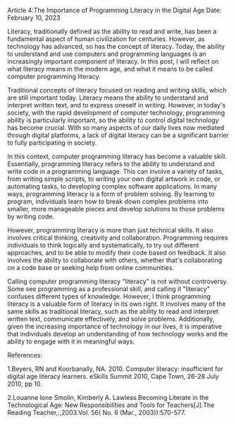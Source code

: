 Article 4:The Importance of Programming Literacy in the Digital Age
Date: February 10, 2023

Literacy, traditionally defined as the ability to read and write, has been a fundamental aspect of human civilization for centuries. However, as technology has advanced, so has the concept of literacy. Today, the ability to understand and use computers and programming languages ​​is an increasingly important component of literacy. In this post, I will reflect on what literacy means in the modern age, and what it means to be called computer programming literacy.

Traditional concepts of literacy focused on reading and writing skills, which are still important today. Literacy means the ability to understand and interpret written text, and to express oneself in writing. However, in today's society, with the rapid development of computer technology, programming ability is particularly important, so the ability to control digital technology has become crucial. With so many aspects of our daily lives now mediated through digital platforms, a lack of digital literacy can be a significant barrier to fully participating in society.

In this context, computer programming literacy has become a valuable skill. Essentially, programming literacy refers to the ability to understand and write code in a programming language. This can involve a variety of tasks, from writing simple scripts, to writing your own digital artwork in code, or automating tasks, to developing complex software applications. In many ways, programming literacy is a form of problem solving. By learning to program, individuals learn how to break down complex problems into smaller, more manageable pieces and develop solutions to those problems by writing code.

However, programming literacy is more than just technical skills. It also involves critical thinking, creativity and collaboration. Programming requires individuals to think logically and systematically, to try out different approaches, and to be able to modify their code based on feedback. It also involves the ability to collaborate with others, whether that's collaborating on a code base or seeking help from online communities.

Calling computer programming literacy "literacy" is not without controversy. Some see programming as a professional skill, and calling it "literacy" confuses different types of knowledge. However, I think programming literacy is a valuable form of literacy in its own right. It involves many of the same skills as traditional literacy, such as the ability to read and interpret written text, communicate effectively, and solve problems. Additionally, given the increasing importance of technology in our lives, it is imperative that individuals develop an understanding of how technology works and the ability to engage with it in meaningful ways.

References:

1.Beyers, RN and Koorbanally, NA. 2010. Computer literacy: insufficient for digital age literacy learners. eSkills Summit 2010, Cape Town, 26-28 July 2010, pp 10.

2.Louanne Ione Smolin, Kimberly A. Lawless.Becoming Literate in the Technological Age: New Responsibilities and Tools for Teachers[J].The Reading Teacher,:,2003.Vol. 56( No. 6 (Mar., 2003)):570-577. 
